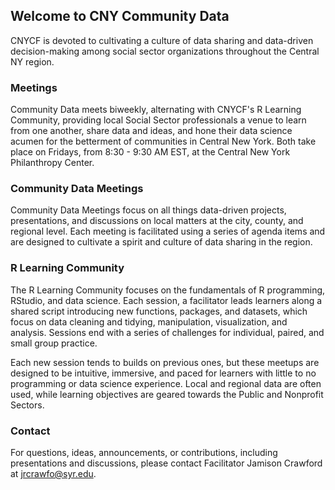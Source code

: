 ## Welcome to CNY Community Data

CNYCF is devoted to cultivating a culture of data sharing and data-driven decision-making among social sector organizations throughout the Central NY region.

### Meetings

Community Data meets biweekly, alternating with CNYCF's R Learning Community, providing local Social Sector professionals a venue to learn from one another, share data and ideas, and hone their data science acumen for the betterment of communities in Central New York. Both take place on Fridays, from 8:30 - 9:30 AM EST, at the Central New York Philanthropy Center.

### Community Data Meetings

Community Data Meetings focus on all things data-driven projects, presentations, and discussions on local matters at the city, county, and regional level. Each meeting is facilitated using a series of agenda items and are designed to cultivate a spirit and culture of data sharing in the region.

### R Learning Community

The R Learning Community focuses on the fundamentals of R programming, RStudio, and data science. Each session, a facilitator leads learners along a shared script introducing new functions, packages, and datasets, which focus on data cleaning and tidying, manipulation, visualization, and analysis. Sessions end with a series of challenges for individual, paired, and small group practice.

Each new session tends to builds on previous ones, but these meetups are designed to be intuitive, immersive, and paced for learners with little to no programming or data science experience. Local and regional data are often used, while learning objectives are geared towards the Public and Nonprofit Sectors.

### Contact

For questions, ideas, announcements, or contributions, including presentations and discussions, please contact Facilitator Jamison Crawford at [jrcrawfo@syr.edu](jrcrawfo@syr.edu).
